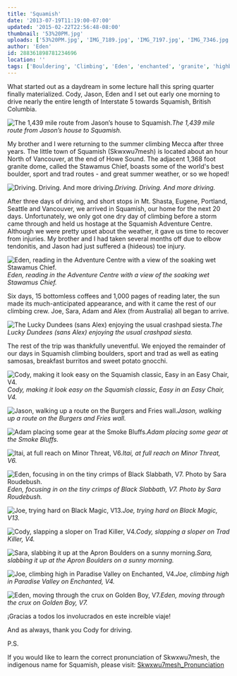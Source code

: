 ```yaml
---
title: 'Squamish'
date: '2013-07-19T11:19:00-07:00'
updated: '2015-02-22T22:56:48-08:00'
thumbnail: '53%20PM.jpg'
uploads: ['53%20PM.jpg', 'IMG_7189.jpg', 'IMG_7197.jpg', 'IMG_7346.jpg', 'IMG_7294.jpg', 'IMG_7221.jpg', 'IMG_7411.jpg', 'IMG_7070.jpg', 'IMG_7370.jpg', 'IMG_7484.jpg', 'IMG_7444.jpg', 'IMG_7462.jpg', 'IMG_7546.jpg', 'IMG_7327.jpg']
author: 'Eden'
id: 288361898781234696
location: ''
tags: ['Bouldering', 'Climbing', 'Eden', 'enchanted', 'granite', 'highball', 'Itai', 'road trip', 'Squamish']
---
```


What started out as a daydream in some lecture hall this spring quarter finally materialized. Cody, Jason, Eden and I set out early one morning to drive nearly the entire length of Interstate 5 towards Squamish, British Columbia.

![The 1,439 mile route from Jason’s house to Squamish.](uploads/Screen%20shot%202013-07-18%20at%206.06.53%20PM.jpg)*The 1,439 mile route from Jason’s house to Squamish.*

My brother and I were returning to the summer climbing Mecca after three years. The little town of Squamish (Skwxwu7mesh) is located about an hour North of Vancouver, at the end of Howe Sound. The adjacent 1,368 foot granite dome, called the Stawamus Chief, boasts some of the world's best boulder, sport and trad routes - and great summer weather, or so we hoped!

![Driving. Driving. And more driving.](uploads/IMG_7189.jpg)*Driving. Driving. And more driving.*

After three days of driving, and short stops in Mt. Shasta, Eugene, Portland, Seattle and Vancouver, we arrived in Squamish, our home for the next 20 days. Unfortunately, we only got one dry day of climbing before a storm came through and held us hostage at the Squamish Adventure Centre. Although we were pretty upset about the weather, it gave us time to recover from injuries. My brother and I had taken several months off due to elbow tendonitis, and Jason had just suffered a (hideous) toe injury.

![Eden, reading in the Adventure Centre with a view of the soaking wet Stawamus Chief.](uploads/IMG_7197.jpg)*Eden, reading in the Adventure Centre with a view of the soaking wet Stawamus Chief.*

Six days, 15 bottomless coffees and 1,000 pages of reading later, the sun made its much-anticipated appearance, and with it came the rest of our climbing crew. Joe, Sara, Adam and Alex (from Australia) all began to arrive.

![The Lucky Dundees (sans Alex) enjoying the usual crashpad siesta.](uploads/IMG_7346.jpg)*The Lucky Dundees (sans Alex) enjoying the usual crashpad siesta.*

The rest of the trip was thankfully uneventful. We enjoyed the remainder of our days in Squamish climbing boulders, sport and trad as well as eating samosas, breakfast burritos and sweet potato gnocchi.

![Cody, making it look easy on the Squamish classic, Easy in an Easy Chair, V4.](uploads/IMG_7294.jpg)*Cody, making it look easy on the Squamish classic, Easy in an Easy Chair, V4.*

![Jason, walking up a route on the Burgers and Fries wall.](uploads/IMG_7221.jpg)*Jason, walking up a route on the Burgers and Fries wall.*

![Adam placing some gear at the Smoke Bluffs.](uploads/IMG_7411.jpg)*Adam placing some gear at the Smoke Bluffs.*

![Itai, at full reach on Minor Threat, V6.](uploads/IMG_7070.jpg)*Itai, at full reach on Minor Threat, V6.*

![Eden, focusing in on the tiny crimps of Black Slabbath, V7. Photo by Sara Roudebush.](uploads/IMG_7370.jpg)*Eden, focusing in on the tiny crimps of Black Slabbath, V7. Photo by Sara Roudebush.*

![Joe, trying hard on Black Magic, V13.](uploads/IMG_7484.jpg)*Joe, trying hard on Black Magic, V13.*

![Cody, slapping a sloper on Trad Killer, V4.](uploads/IMG_7444.jpg)*Cody, slapping a sloper on Trad Killer, V4.*

![Sara, slabbing it up at the Apron Boulders on a sunny morning.](uploads/IMG_7462.jpg)*Sara, slabbing it up at the Apron Boulders on a sunny morning.*

![Joe, climbing high in Paradise Valley on Enchanted, V4.](uploads/IMG_7546.jpg)*Joe, climbing high in Paradise Valley on Enchanted, V4.*

![Eden, moving through the crux on Golden Boy, V7.](uploads/IMG_7327.jpg)*Eden, moving through the crux on Golden Boy, V7.*

¡Gracias a todos los involucrados en este increíble viaje!

And as always, thank you Cody for driving.

P.S.

If you would like to learn the correct pronunciation of Skwxwu7mesh, the indigenous name for Squamish, please visit: [Skwxwu7mesh_Pronunciation](http://en.wikipedia.org/wiki/File:Skwxwu7mesh_Pronunciation.OGG)

